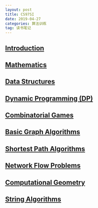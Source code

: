 ```yaml
---
layout: post
title: CS97SI
date: 2019-04-27
categories: 算法训练
tag: 读书笔记
---
```


## [Introduction](http://web.stanford.edu/class/cs97si/01-introduction.pdf)

## [Mathematics](http://web.stanford.edu/class/cs97si/02-mathematics.pdf)

## [Data Structures](http://web.stanford.edu/class/cs97si/03-data-structures.pdf)

## [Dynamic Programming (DP)](http://web.stanford.edu/class/cs97si/04-dynamic-programming.pdf)

## [Combinatorial Games](http://web.stanford.edu/class/cs97si/05-combinatorial-games.pdf)

## [Basic Graph Algorithms](http://web.stanford.edu/class/cs97si/06-basic-graph-algorithms.pdf)

## [Shortest Path Algorithms](http://web.stanford.edu/class/cs97si/07-shortest-path-algorithms.pdf)

## [Network Flow Problems](http://web.stanford.edu/class/cs97si/08-network-flow-problems.pdf)

## [Computational Geometry](http://web.stanford.edu/class/cs97si/09-computational-geometry.pdf)

## [String Algorithms](http://web.stanford.edu/class/cs97si/10-string-algorithms.pdf)
